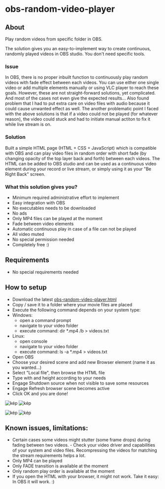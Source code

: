 # obs-random-video-player
## About
Play random videos from specific folder in OBS.

The solution gives you an easy-to-implement way to create continuous, randomly played videos in OBS studio. You don't need specific tools.

### Issue

In OBS, there is no proper inbuilt function to continuously play random videos with fade effect between each videos. You can use either one single video or add multiple elements manually or using VLC player to reach these goals. However, these are not straight-forward solutions, yet complicated. And most of the cases not even give the expected results... Also found problem that I had to put extra care on video files with audio because it could cause unwanted effect as well. The another problematic point I faced with the above solutions is that if a video could not be played (for whatever reason), the video could stuck and had to initiate manual actiton to fix it while live stream is on.

### Solution

Built a simple HTML page (HTML + CSS + JavaScript) which is compatible with OBS and can play video files in random order with short fade (by changing opacity of the top layer back and forth) between each videos. The HTML can be added to OBS studio and can be used as a continuous video element during your record or live stream, or simply using it as your "Be Right Back" screen.

### What this solution gives you?

- Minimum required administrative effort to implement
- Easy integration with OBS
- No executables needs to be downloaded
- No ads
- Only MP4 files can be played at the moment
- Fade between video elements
- Automatic continuous play in case of a file can not be played
- All video muted
- No special permission needed
- Completely free :)

## Requirements

- No special requirements needed

## How to setup

- Download the latest [obs-random-video-player.html](https://github.com/ThomAce/obs-random-video-player/releases/tag/1.0)
- Copy / save it to a folder where your movie files are placed
- Execute the following command depends on your system type:
- 
  Windows:
  - open a command prompt
  - navigate to your video folder
  - execute command: dir *.mp4 /b > videos.txt
- 
  Linux:
  - open console
  - navigate to your video folder
  - execute command: ls -a *.mp4 > videos.txt   
- Open OBS
- Choose your desired scene and add new Browser element (name it as you wanted...) 
- Select "Local file", then browse the HTML file
- Type with and height according to your needs
- Engage Shutdown source when not visible to save some resources
- Engage Refresh browser scene becomes active
- Click OK and you are done!

  
![kép](https://github.com/ThomAce/obs-random-video-player/assets/34764511/4e4f5688-6f02-4fc4-84b5-d242ca2e4b5f) ![kép](https://github.com/ThomAce/obs-random-video-player/assets/34764511/f2175db9-5f65-46d3-9704-c98e62750485)


![kép](https://github.com/ThomAce/obs-random-video-player/assets/34764511/2febfd28-7ae6-4ff0-94d0-bb4d628b0317)
![kép](https://github.com/ThomAce/obs-random-video-player/assets/34764511/83581be8-9017-4caf-ae37-665622750dd8)


## Known issues, limitations:

- Certain cases some videos might stutter (some frame drops) during fading between two videos. - Check your video driver and capabilities of your system and video files. Recompressing the videos for matching the stream requirements helps a lot.
- Only MP4 can be played
- Only FADE transition is available at the moment
- Only random play order is available at the moment
- If you open the HTML with your browser, it might not work. Take it easy: In OBS it will work. :)
